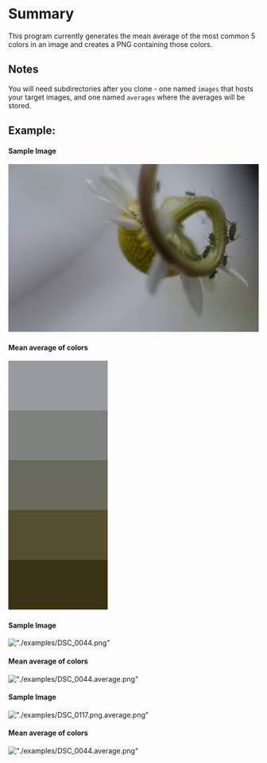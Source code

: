 # Summary
This program currently generates the mean average of the most common 5 colors in an image and creates a PNG containing those colors.

## Notes
You will need subdirectories after you clone - one named `images` that hosts your target images, and one named `averages` where the averages will be stored.

## Example:

#### Sample Image
!["./examples/example_image.png"](./examples/example_image.png)

#### Mean average of colors
!["./examples/mean.png"](./examples/mean_example.png)

#### Sample Image
!["./examples/DSC_0044.png"](./examples/DSC_0044.png)

#### Mean average of colors
!["./examples/DSC_0044.average.png"](./examples/DSC_0044.average.png)

#### Sample Image
!["./examples/DSC_0117.png.average.png"](./examples/DSC_0117.png)

#### Mean average of colors
!["./examples/DSC_0044.average.png"](./examples/DSC_011.png.average.png)

